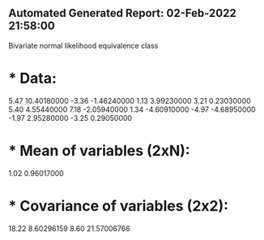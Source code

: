 ## Automated Generated Report:                                                       02-Feb-2022 21:58:00
Bivariate normal likelihood equivalence class
# * Data:
  5.47  10.40180000
 -3.36  -1.46240000
  1.13   3.99230000
  3.21   0.23030000
  5.40   4.55440000
  7.18  -2.05940000
  1.34  -4.60910000
 -4.97  -4.68950000
 -1.97   2.95280000
 -3.25   0.29050000
# * Mean of variables (2xN):
  1.02   0.96017000
# * Covariance of variables (2x2):
 18.22   8.60296159
  8.60  21.57006766

